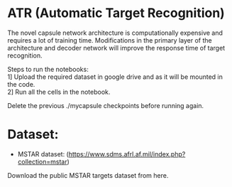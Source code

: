 # ATR (Automatic Target Recognition)
The novel capsule network architecture is computationally expensive and requires a lot of training time. Modifications in the primary layer of the architecture and decoder network will improve the response time of target recognition. 

Steps to run the notebooks: <br />
1] Upload the required dataset in google drive and as it will be mounted in the code. <br />
2] Run all the cells in the notebook. <br />

Delete the previous ./mycapsule checkpoints before running again. <br />

# Dataset: 
- MSTAR dataset: (https://www.sdms.afrl.af.mil/index.php?collection=mstar) <br />

Download the public MSTAR targets dataset from here. 
